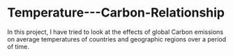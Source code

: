 # Temperature---Carbon-Relationship
In this project, I have tried to look at the effects of global Carbon emissions on average temperatures of countries and geographic regions over a period of time.
